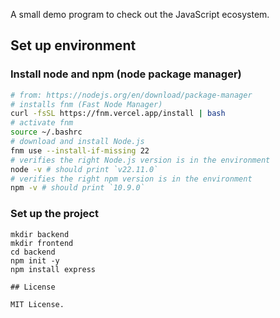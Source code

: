 
A small demo program to check out the JavaScript ecosystem.


## Set up environment

### Install node and npm (node package manager)

```bash
# from: https://nodejs.org/en/download/package-manager
# installs fnm (Fast Node Manager)
curl -fsSL https://fnm.vercel.app/install | bash
# activate fnm
source ~/.bashrc
# download and install Node.js
fnm use --install-if-missing 22
# verifies the right Node.js version is in the environment
node -v # should print `v22.11.0`
# verifies the right npm version is in the environment
npm -v # should print `10.9.0`
```


### Set up the project

```
mkdir backend
mkdir frontend
cd backend
npm init -y
npm install express

## License

MIT License.